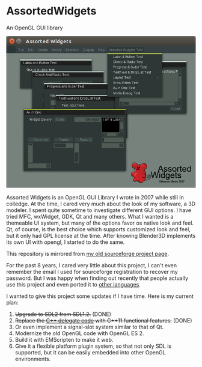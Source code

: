 # AssortedWidgets
An OpenGL GUI library

![Assorted Widgets](screenshot.png)

Assorted Widgets is an OpenGL GUI Library I wrote in 2007 while still in colledge. At the time, I cared very much about the look of my software, a 3D modeler. I spent quite sometime to investigate different GUI options. I have tried MFC, wxWidget, GDK, Qt and many others. What I wanted is a themeable UI system, but many of the options favor os native look and feel. Qt, of course, is the best choice which supports customized look and feel, but it only had GPL license at the time. After knowing Blender3D implements its own UI with opengl, I started to do the same.

This repository is mirrored from [my old sourceforge project page](http://sourceforge.net/projects/assortedwidgets/).

For the past 8 years, I cared very little about this project, I can't even remember the email I used for sourceforge registration to recover my password. But I was happy when finding out recently that people actually use this project and even ported it to [other languages](http://www.opentk.com/node/2103).

I wanted to give this project some updates if I have time. Here is my current plan:

1. ~~Upgrade to SDL2 from SDL1.2.~~ (DONE)
2. ~~Replace the [C++ delegate code](http://www.codeproject.com/cpp/FastDelegate.asp) with C++11 functional features.~~ (DONE)
3. Or even implement a signal-slot system similar to that of Qt.
4. Modernize the old OpenGL code with OpenGL ES 2.
5. Build it with EMScripten to make it web.
6. Give it a flexible platform plugin system, so that not only SDL is supported, but it can be easily embedded into other OpenGL environments.
